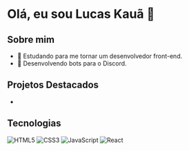 # Olá, eu sou Lucas Kauã 👋

## Sobre mim
- 🌱 Estudando para me tornar um desenvolvedor front-end.
- 🤖 Desenvolvendo bots para o Discord.

## Projetos Destacados
-

## Tecnologias
![HTML5](https://img.shields.io/badge/-HTML5-000?&logo=HTML5)
![CSS3](https://img.shields.io/badge/-CSS3-000?&logo=CSS3)
![JavaScript](https://img.shields.io/badge/-JavaScript-000?&logo=JavaScript)
![React](https://img.shields.io/badge/-React-000?&logo=React)
